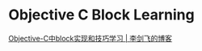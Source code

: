 # Objective C Block Learning

[Objective-C中block实现和技巧学习 | 李剑飞的博客](https://lijianfeigeek.github.io/2016/07/21/objective-block-learning/)
